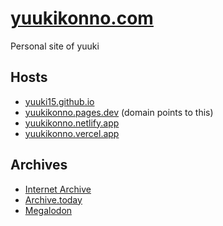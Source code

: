 # [yuukikonno.com](https://yuukikonno.com/)

Personal site of yuuki

## Hosts

* [yuuki15.github.io](https://yuuki15.github.io/)
* [yuukikonno.pages.dev](https://yuukikonno.pages.dev/) (domain points to this)
* [yuukikonno.netlify.app](https://yuukikonno.netlify.app/)
* [yuukikonno.vercel.app](https://yuukikonno.vercel.app/)

## Archives

* [Internet Archive](https://web.archive.org/web/*/https://yuukikonno.com/)
* [Archive.today](https://archive.today/https://yuukikonno.com/)
* [Megalodon](https://gyo.tc/https://yuukikonno.com/)

